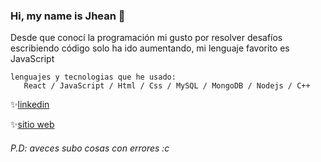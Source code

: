 ### Hi, my name is Jhean 👋

Desde que conocí la programación mi gusto por resolver desafíos escribiendo código solo ha ido aumentando, mi lenguaje favorito es JavaScript 

	lenguajes y tecnologias que he usado:
	   React / JavaScript / Html / Css / MySQL / MongoDB / Nodejs / C++
	   
	

  ✨[linkedin](https://www.linkedin.com/in/jhean-undifined/)
    
  ✨[sitio web](https://myportfolio003.netlify.app/)


###### P.D: aveces subo cosas con errores :c

